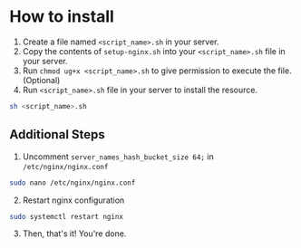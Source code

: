 # How to install

1. Create a file named `<script_name>.sh` in your server.
2. Copy the contents of `setup-nginx.sh` into your `<script_name>.sh` file in your server.
3. Run `chmod ug+x <script_name>.sh` to give permission to execute the file. (Optional)
4. Run `<script_name>.sh` file in your server to install the resource.

```bash
sh <script_name>.sh
```

## Additional Steps

1. Uncomment `server_names_hash_bucket_size 64;` in `/etc/nginx/nginx.conf`

```bash
sudo nano /etc/nginx/nginx.conf
```

2. Restart nginx configuration

```bash
sudo systemctl restart nginx
```

3. Then, that's it! You're done.
